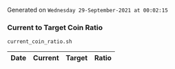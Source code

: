 Generated on `Wednesday 29-September-2021 at 00:02:15`

### Current to Target Coin Ratio
`current_coin_ratio.sh`

Date|Current|Target|Ratio
---|---|---|---

